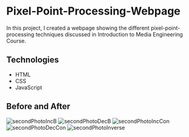 # Pixel-Point-Processing-Webpage
In this project, I created a webpage showing the different pixel-point-processing techniques discussed in Introduction to Media Engineering Course.
## Technologies
- HTML
- CSS
- JavaScript
## Before and After
![secondPhotoIncB](https://user-images.githubusercontent.com/68354610/171037923-5dd4070b-f645-4c59-9708-70046568ccfb.png)
![secondPhotoDecB](https://user-images.githubusercontent.com/68354610/171037720-124ea756-019d-4e93-a2ed-370433a9711c.png)
![secondPhotoIncCon](https://user-images.githubusercontent.com/68354610/171038086-eee361f4-a866-4a71-b30a-99bc8e5712f1.png)
![secondPhotoDecCon](https://user-images.githubusercontent.com/68354610/171038005-1254b7b4-565c-4a95-9d69-9cd18c5f38ef.png)
![secondPhotoInverse](https://user-images.githubusercontent.com/68354610/171038123-62ec74e3-f7ad-4b15-a450-3d7287e70b72.png)
